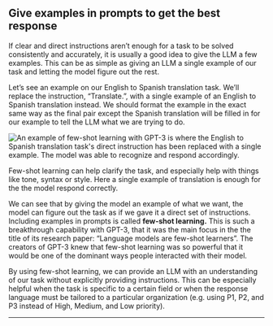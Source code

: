 ## Give examples in prompts to get the best response

If clear and direct instructions aren’t enough for a task to be solved consistently and accurately, it is usually a good idea to give the LLM a few examples. This can be as simple as giving an LLM a single example of our task and letting the model figure out the rest.

Let’s see an example on our English to Spanish translation task. We’ll replace the instruction, “Translate.”, with a single example of an English to Spanish translation instead. We should format the example in the exact same way as the final pair except the Spanish translation will be filled in for our example to tell the LLM what we are trying to do.

![An example of few-shot learning with GPT-3 is where the English to Spanish translation task's direct instruction has been replaced with a single example. The model was able to recognize and respond accordingly.](https://humanloop.com/_next/image?url=%2Fblog%2Fprompt-engineering-101%2F4.png&w=3840&q=75)

Few-shot learning can help clarify the task, and especially help with things like tone, syntax or style. Here a single example of translation is enough for the the model respond correctly.

We can see that by giving the model an example of what we want, the model can figure out the task as if we gave it a direct set of instructions. Including examples in prompts is called **few-shot learning.** This is such a breakthrough capability with GPT-3, that it was the main focus in the the title of its research paper: “Language models are few-shot learners”. The creators of GPT-3 knew that few-shot learning was so powerful that it would be one of the dominant ways people interacted with their model.

By using few-shot learning, we can provide an LLM with an understanding of our task without explicitly providing instructions. This can be especially helpful when the task is specific to a certain field or when the response language must be tailored to a particular organization (e.g. using P1, P2, and P3 instead of High, Medium, and Low priority).

---